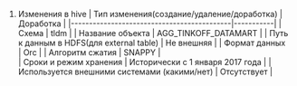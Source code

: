 1. Изменения в hive
| Тип изменения(создание/удаление/доработка) | Доработка |
|--------------------------------------------|-----------|
| Схема | tldm |
| Название объекта | AGG_TINKOFF_DATAMART |
| Путь к данным в HDFS(для external table) | Не внешняя |
| Формат данных | Orc |
| Алгоритм сжатия | SNAPPY | 	
| Сроки и режим хранения | Исторически с 1 января 2017 года |
| Используется внешними системами (какими/нет) | Отсутствует |
